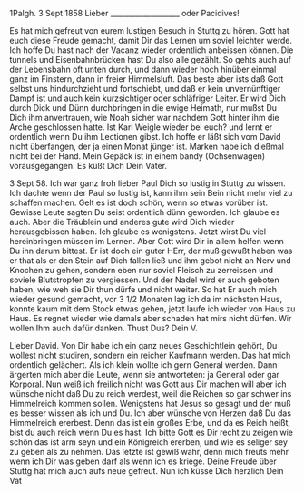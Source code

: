 1Palgh. 3 Sept 1858
Lieber ___________________ oder Pacidives!

Es hat mich gefreut von eurem lustigen Besuch in Stuttg zu hören. Gott hat euch diese Freude gemacht, damit Dir das Lernen um soviel leichter werde. Ich hoffe Du hast nach der Vacanz wieder ordentlich anbeissen können. Die tunnels und Eisenbahnbrücken hast Du also alle gezählt. So gehts auch auf der Lebensbahn oft unten durch, und dann wieder hoch hinüber einmal ganz im Finstern, dann in freier Himmelsluft. Das beste aber ists daß Gott selbst uns hindurchzieht und fortschiebt, und daß er kein unvernünftiger Dampf ist und auch kein kurzsichtiger oder schläfriger Leiter. Er wird Dich durch Dick und Dünn durchbringen in die ewige Heimath, nur mußst Du Dich ihm anvertrauen, wie Noah sicher war nachdem Gott hinter ihm die Arche geschlossen hatte. Ist Karl Weigle wieder bei euch? und lernt er ordentlich wenn Du ihm Lectionen gibst. Ich hoffe er läßt sich vom David nicht überfangen, der ja einen Monat jünger ist. Marken habe ich dießmal nicht bei der Hand. Mein Gepäck ist in einem bandy (Ochsenwagen) vorausgegangen.
 Es küßt Dich Dein Vater.


3 Sept 58. Ich war ganz froh lieber Paul Dich so lustig in Stuttg zu wissen. Ich dachte wenn der Paul so lustig ist, kann ihm sein Bein nicht mehr viel zu schaffen machen. Gelt es ist doch schön, wenn so etwas vorüber ist. Gewisse Leute sagten Du seist ordentlich dünn geworden. Ich glaube es auch. Aber die Träublein und anderes gute wird Dich wieder herausgebissen haben. Ich glaube es wenigstens. Jetzt wirst Du viel hereinbringen müssen im Lernen. Aber Gott wird Dir in allem helfen wenn Du ihn darum bittest. Er ist doch ein guter HErr, der muß gewußt haben was er that als er den Stein auf Dich fallen ließ und ihm gebot nicht an Nerv und Knochen zu gehen, sondern eben nur soviel Fleisch zu zerreissen und soviele Blutstropfen zu vergiessen. Und der Nadel wird er auch geboten haben, wie weh sie Dir thun dürfe und nicht weiter. So hat Er auch mich wieder gesund gemacht, vor 3 1/2 Monaten lag ich da im nächsten Haus, konnte kaum mit dem Stock etwas gehen, jetzt laufe ich wieder von Haus zu Haus. Es regnet wieder wie damals aber schaden hat mirs nicht dürfen. Wir wollen Ihm auch dafür danken. Thust Dus?  Dein V.


Lieber David. Von Dir habe ich ein ganz neues Geschichtlein gehört, Du wollest nicht studiren, sondern ein reicher Kaufmann werden. Das hat mich ordentlich gelächert. Als ich klein wollte ich gern General werden. Dann ärgerten mich aber die Leute, wenn sie antworteten: ja General oder gar Korporal. Nun weiß ich freilich nicht was Gott aus Dir machen will aber ich wünsche nicht daß Du zu reich werdest, weil die Reichen so gar schwer ins Himmelreich kommen sollen. Wenigstens hat Jesus so gesagt und der muß es besser wissen als ich und Du. Ich aber wünsche von Herzen daß Du das Himmelreich ererbest. Denn das ist ein großes Erbe, und da es Reich heißt, bist du auch reich wenn Du es hast. Ich bitte Gott es Dir recht zu zeigen wie schön das ist arm seyn und ein Königreich ererben, und wie es seliger sey zu geben als zu nehmen. Das letzte ist gewiß wahr, denn mich freuts mehr wenn ich Dir was geben darf als wenn ich es kriege. Deine Freude über Stuttg hat mich auch aufs neue gefreut. Nun ich küsse Dich herzlich  Dein Vat

